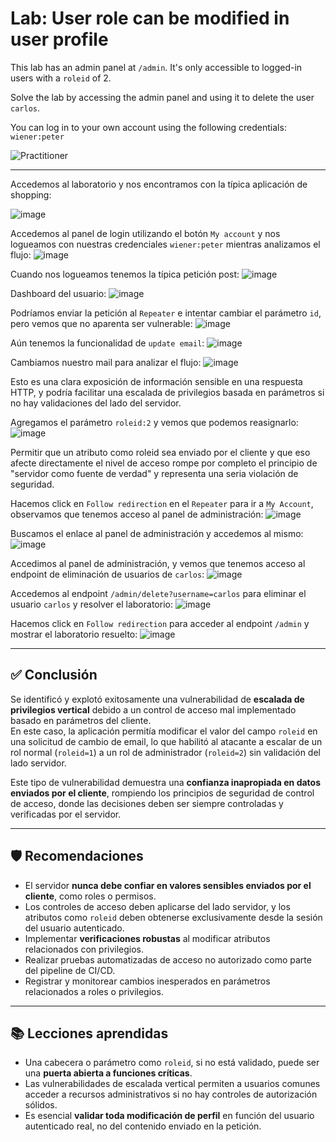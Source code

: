 # Lab: User role can be modified in user profile

This lab has an admin panel at `/admin`. It's only accessible to logged-in users with a `roleid` of 2.

Solve the lab by accessing the admin panel and using it to delete the user `carlos`.

You can log in to your own account using the following credentials: `wiener:peter`

![Practitioner](https://img.shields.io/badge/level-Apprentice-green) 

---

Accedemos al laboratorio y nos encontramos con la típica aplicación de shopping:

![image](https://github.com/user-attachments/assets/8b18024d-93e1-43ae-8ecc-f29841e33346)

Accedemos al panel de login utilizando el botón `My account` y nos logueamos con nuestras credenciales `wiener:peter` mientras analizamos el flujo:
![image](https://github.com/user-attachments/assets/9a8ab87b-e5a0-4fbc-b77e-47db7f5f5e5e)

Cuando nos logueamos tenemos la típica petición post:
![image](https://github.com/user-attachments/assets/4ed6b183-e872-4866-9188-8d1322c28559)

Dashboard del usuario:
![image](https://github.com/user-attachments/assets/167f809e-f2c3-4249-a4ce-b91b82addcd3)

Podríamos enviar la petición al `Repeater` e intentar cambiar el parámetro `id`, pero vemos que no aparenta ser vulnerable:
![image](https://github.com/user-attachments/assets/2f0cc00e-b574-4fdb-aa41-af14fbced106)

Aún tenemos la funcionalidad de `update email`:
![image](https://github.com/user-attachments/assets/32fbe253-8f49-4600-aff9-c66718e02d28)

Cambiamos nuestro mail para analizar el flujo:
![image](https://github.com/user-attachments/assets/1c311f79-5c60-42d6-8307-7f20f8b008bf)

Esto es una clara exposición de información sensible en una respuesta HTTP, y podría facilitar una escalada de privilegios basada en parámetros si no hay validaciones del lado del servidor.


Agregamos el parámetro `roleid:2` y vemos que podemos reasignarlo:
![image](https://github.com/user-attachments/assets/a395c9da-bced-426d-b927-2180c94d0e11)

Permitir que un atributo como roleid sea enviado por el cliente y que eso afecte directamente el nivel de acceso rompe por completo el principio de "servidor como fuente de verdad" y representa una seria violación de seguridad.

Hacemos click en `Follow redirection` en el `Repeater` para ir a `My Account`, observamos que tenemos acceso al panel de administración:
![image](https://github.com/user-attachments/assets/d3b24ce1-4820-4f66-86c2-817f9b0a8887)

Buscamos el enlace al panel de administración y accedemos al mismo:
![image](https://github.com/user-attachments/assets/7d69ec72-1f89-42bc-b9ba-c00d211a922f)

Accedimos al panel de administración, y vemos que tenemos acceso al endpoint de eliminación de usuarios de `carlos`:
![image](https://github.com/user-attachments/assets/da43127e-f092-4aa3-9d1c-68833170e06f)

Accedemos al endpoint `/admin/delete?username=carlos` para eliminar el usuario `carlos` y resolver el laboratorio:
![image](https://github.com/user-attachments/assets/9062aa68-f92a-4482-93ce-9ea8c7df5e16)

Hacemos click en `Follow redirection` para acceder al endpoint `/admin` y mostrar el laboratorio resuelto:
![image](https://github.com/user-attachments/assets/2b9c1f71-5625-49a7-9689-09f1a72307d7)

---

## ✅ Conclusión

Se identificó y explotó exitosamente una vulnerabilidad de **escalada de privilegios vertical** debido a un control de acceso mal implementado basado en parámetros del cliente.  
En este caso, la aplicación permitía modificar el valor del campo `roleid` en una solicitud de cambio de email, lo que habilitó al atacante a escalar de un rol normal (`roleid=1`) a un rol de administrador (`roleid=2`) sin validación del lado servidor.

Este tipo de vulnerabilidad demuestra una **confianza inapropiada en datos enviados por el cliente**, rompiendo los principios de seguridad de control de acceso, donde las decisiones deben ser siempre controladas y verificadas por el servidor.

---

## 🛡️ Recomendaciones

- El servidor **nunca debe confiar en valores sensibles enviados por el cliente**, como roles o permisos.
- Los controles de acceso deben aplicarse del lado servidor, y los atributos como `roleid` deben obtenerse exclusivamente desde la sesión del usuario autenticado.
- Implementar **verificaciones robustas** al modificar atributos relacionados con privilegios.
- Realizar pruebas automatizadas de acceso no autorizado como parte del pipeline de CI/CD.
- Registrar y monitorear cambios inesperados en parámetros relacionados a roles o privilegios.

---

## 📚 Lecciones aprendidas

- Una cabecera o parámetro como `roleid`, si no está validado, puede ser una **puerta abierta a funciones críticas**.
- Las vulnerabilidades de escalada vertical permiten a usuarios comunes acceder a recursos administrativos si no hay controles de autorización sólidos.
- Es esencial **validar toda modificación de perfil** en función del usuario autenticado real, no del contenido enviado en la petición.


